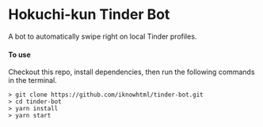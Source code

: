 # Hokuchi-kun Tinder Bot
A bot to automatically swipe right on local Tinder profiles.

#### To use
Checkout this repo, install dependencies, then run the following commands in the terminal.

```
> git clone https://github.com/iknowhtml/tinder-bot.git
> cd tinder-bot
> yarn install
> yarn start
```
